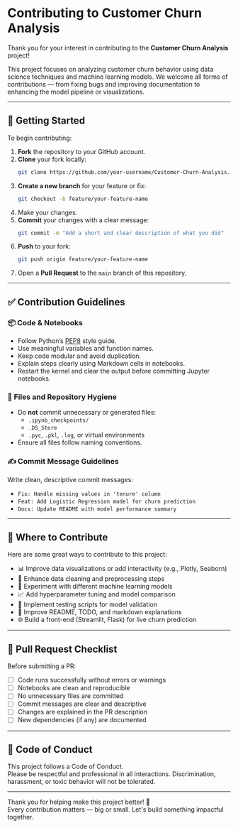 # Contributing to Customer Churn Analysis

Thank you for your interest in contributing to the **Customer Churn Analysis** project!

This project focuses on analyzing customer churn behavior using data science techniques and machine learning models. We welcome all forms of contributions — from fixing bugs and improving documentation to enhancing the model pipeline or visualizations.

---

## 🧰 Getting Started

To begin contributing:

1. **Fork** the repository to your GitHub account.
2. **Clone** your fork locally:
   ```bash
   git clone https://github.com/your-username/Customer-Churn-Analysis.git
   ```
3. **Create a new branch** for your feature or fix:
   ```bash
   git checkout -b feature/your-feature-name
   ```
4. Make your changes.
5. **Commit** your changes with a clear message:
   ```bash
   git commit -m "Add a short and clear description of what you did"
   ```
6. **Push** to your fork:
   ```bash
   git push origin feature/your-feature-name
   ```
7. Open a **Pull Request** to the `main` branch of this repository.

---

## ✅ Contribution Guidelines

### 📦 Code & Notebooks

- Follow Python’s [PEP8](https://peps.python.org/pep-0008/) style guide.
- Use meaningful variables and function names.
- Keep code modular and avoid duplication.
- Explain steps clearly using Markdown cells in notebooks.
- Restart the kernel and clear the output before committing Jupyter notebooks.

### 📁 Files and Repository Hygiene

- Do **not** commit unnecessary or generated files:
  - `.ipynb_checkpoints/`
  - `.DS_Store`
  - `.pyc`, `.pkl`, `.log`, or virtual environments
- Ensure all files follow naming conventions.


### ✍️ Commit Message Guidelines

Write clean, descriptive commit messages:
- `Fix: Handle missing values in 'tenure' column`
- `Feat: Add Logistic Regression model for churn prediction`
- `Docs: Update README with model performance summary`

---

## 🚀 Where to Contribute

Here are some great ways to contribute to this project:

- 📊 Improve data visualizations or add interactivity (e.g., Plotly, Seaborn)
- 🧼 Enhance data cleaning and preprocessing steps
- 🤖 Experiment with different machine learning models
- 📈 Add hyperparameter tuning and model comparison
- 🧪 Implement testing scripts for model validation
- 📝 Improve README, TODO, and markdown explanations
- 🌐 Build a front-end (Streamlit, Flask) for live churn prediction

---

## 📄 Pull Request Checklist

Before submitting a PR:

- [ ] Code runs successfully without errors or warnings
- [ ] Notebooks are clean and reproducible
- [ ] No unnecessary files are committed
- [ ] Commit messages are clear and descriptive
- [ ] Changes are explained in the PR description
- [ ] New dependencies (if any) are documented

---

## 💬 Code of Conduct

This project follows a Code of Conduct.  
Please be respectful and professional in all interactions. Discrimination, harassment, or toxic behavior will not be tolerated.

---

Thank you for helping make this project better! 🙌  
Every contribution matters — big or small. Let's build something impactful together.
